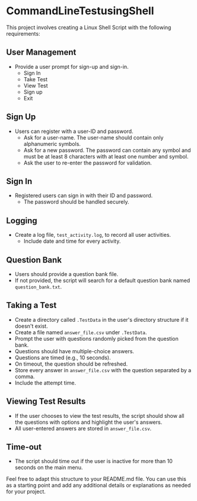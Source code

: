 # CommandLineTestusingShell


This project involves creating a Linux Shell Script with the following requirements:

## User Management

- Provide a user prompt for sign-up and sign-in.
  - Sign In
  - Take Test
  - View Test
  - Sign up
  - Exit

## Sign Up

- Users can register with a user-ID and password.
  - Ask for a user-name. The user-name should contain only alphanumeric symbols.
  - Ask for a new password. The password can contain any symbol and must be at least 8 characters with at least one number and symbol.
  - Ask the user to re-enter the password for validation.

## Sign In

- Registered users can sign in with their ID and password.
  - The password should be handled securely.

## Logging

- Create a log file, `test_activity.log`, to record all user activities.
  - Include date and time for every activity.

## Question Bank

- Users should provide a question bank file.
- If not provided, the script will search for a default question bank named `question_bank.txt`.

## Taking a Test

- Create a directory called `.TestData` in the user's directory structure if it doesn't exist.
- Create a file named `answer_file.csv` under `.TestData`.
- Prompt the user with questions randomly picked from the question bank.
- Questions should have multiple-choice answers.
- Questions are timed (e.g., 10 seconds).
- On timeout, the question should be refreshed.
- Store every answer in `answer_file.csv` with the question separated by a comma.
- Include the attempt time.

## Viewing Test Results

- If the user chooses to view the test results, the script should show all the questions with options and highlight the user's answers.
- All user-entered answers are stored in `answer_file.csv`.

## Time-out

- The script should time out if the user is inactive for more than 10 seconds on the main menu.

Feel free to adapt this structure to your README.md file. You can use this as a starting point and add any additional details or explanations as needed for your project.

